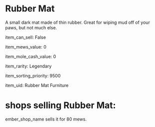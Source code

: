 # Rubber Mat

A small dark mat made of thin rubber. Great for wiping mud off of your paws, but not much else.

item_can_sell: False

item_mews_value: 0

item_mole_cash_value: 0

item_rarity: Legendary

item_sorting_priority: 9500

item_uid: Rubber Mat Furniture

# shops selling Rubber Mat:

ember_shop_name sells it for 80 mews.